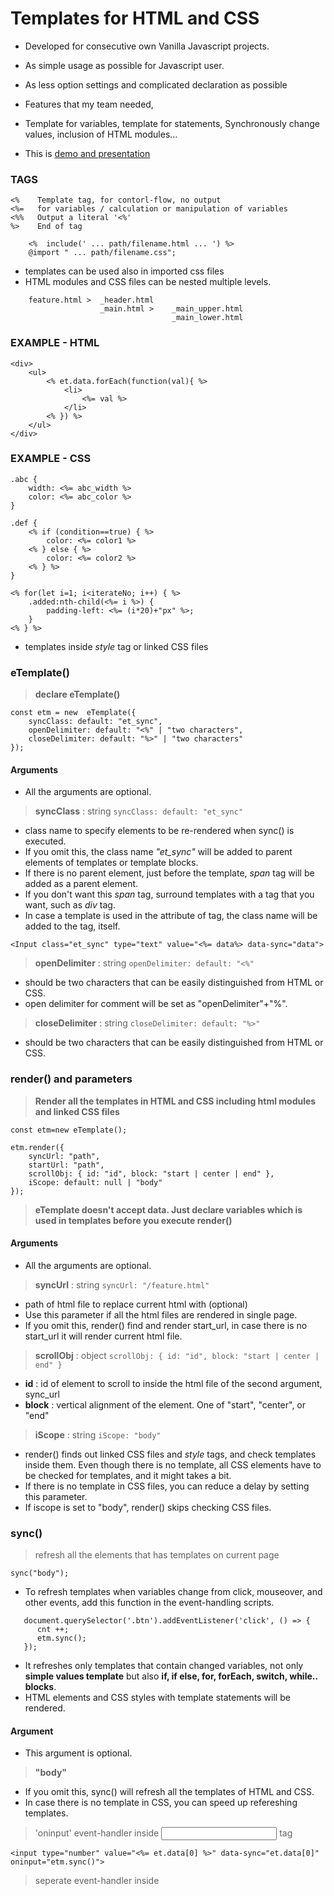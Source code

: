# Templates for HTML and CSS

* Developed for consecutive own Vanilla Javascript projects.
* As simple usage as possible for Javascript user.
* As less option settings and complicated declaration as possible
* Features that my team needed,
* Template for variables, template for statements, Synchronously change values, inclusion of HTML modules...

* This is [demo and presentation](https://ybrians.cafe24.com/etemplate/)

### TAGS
```
<%    Template tag, for contorl-flow, no output
<%=   for variables / calculation or manipulation of variables
<%%   Output a literal '<%'
%>    End of tag

    <%  include(' ... path/filename.html ... ') %>
    @import " ... path/filename.css";
```
* templates can be used also in imported css files
* HTML modules and CSS files can be nested multiple levels.

```
    feature.html >  _header.html
                    _main.html >    _main_upper.html
                                    _main_lower.html
```
### EXAMPLE - HTML
```
<div>
    <ul>
        <% et.data.forEach(function(val){ %>
            <li>
                <%= val %>
            </li>
        <% }) %>
    </ul>
</div>
```
### EXAMPLE - CSS
```
.abc {
    width: <%= abc_width %>
    color: <%= abc_color %>
}

.def {
    <% if (condition==true) { %>
        color: <%= color1 %>
    <% } else { %>
        color: <%= color2 %>
    <% } %>
}

<% for(let i=1; i<iterateNo; i++) { %>
    .added:nth-child(<%= i %>) {
        padding-left: <%= (i*20)+"px" %>;
    }
<% } %>
```
- templates inside _style_ tag or linked CSS files

### eTemplate()
> **declare eTemplate()**

```
const etm = new  eTemplate({
    syncClass: default: "et_sync",
    openDelimiter: default: "<%" | "two characters", 
    closeDelimiter: default: "%>" | "two characters"
});
```

#### **Arguments**
* All the arguments are optional.

> **syncClass** : string  `syncClass: default: "et_sync"`
        
* class name to specify elements to be re-rendered when sync() is executed.
* If you omit this, the class name _"et_sync"_ will be added to parent elements of templates or template blocks.
* If there is no parent element, just before the template, _span_ tag will be added as a parent element.
* If you don't want this _span_ tag, surround templates with a tag that you want, such as _div_ tag.
* In case a template is used in the attribute of tag, the class name will be added to the tag, itself.
```
<Input class="et_sync" type="text" value="<%= data%> data-sync="data">
```

> **openDelimiter** : string  `openDelimiter: default: "<%"`
        
* should be two characters that can be easily distinguished from HTML or CSS.
* open delimiter for comment will be set as "openDelimiter"+"%".

> **closeDelimiter** : string  `closeDelimiter: default: "%>"`
        
* should be two characters that can be easily distinguished from HTML or CSS.


### render() and parameters
> **Render all the templates in HTML and CSS including html modules and linked CSS files**
    
```
const etm=new eTemplate();

etm.render({
    syncUrl: "path", 
    startUrl: "path", 
    scrollObj: { id: "id", block: "start | center | end" },
    iScope: default: null | "body"
});
```
> **eTemplate doesn't accept data. Just declare variables which is used in templates before you execute render()**

#### **Arguments**
* All the arguments are optional.

> **syncUrl** : string  `syncUrl: "/feature.html"`

* path of html file to replace current html with (optional)
* Use this parameter if all the html files are rendered in single page.
* If you omit this, render() find and render start_url, in case there is no start_url it will render current html file.

> **scrollObj** : object  `scrollObj: { id: "id", block: "start | center | end" }`

* **id** : id of element to scroll to inside the html file of the second argument, sync_url
* **block** : vertical alignment of the element. One of "start", "center", or "end"
                                                                     
> **iScope** : string  `iScope: "body"`

* render() finds out linked CSS files and _style_ tags, and check templates inside them. Even though there is no template, all CSS elements have to be checked for templates, and it might takes a bit.
* If there is no template in CSS files, you can reduce a delay by setting this parameter.
* If iscope is set to "body", render() skips checking CSS files.

### sync()
> refresh all the elements that has templates on current page
      
```
sync("body");
```

* To refresh templates when variables change from click, mouseover, and other events, add this function in the event-handling scripts.

```
   document.querySelector('.btn').addEventListener('click', () => {
      cnt ++;
      etm.sync();
   });
```
      
* It refreshes only templates that contain changed variables, not only **simple values template** but also **if, if else, for, forEach, switch, while.. blocks**.
* HTML elements and CSS styles with template statements will be rendered.

#### **Argument**
* This argument is optional.
    
> **"body"**
      
* If you omit this, sync() will refresh all the templates of HTML and CSS.
* In case there is no template in CSS, you can speed up refereshing templates.

> 'oninput' event-handler inside <INPUT> tag    
```    
<input type="number" value="<%= et.data[0] %>" data-sync="et.data[0]" oninput="etm.sync()">
```

> seperate event-handler inside <script> tag instead of script inside <INPUT> tag    
```
document.querySelector('input').addEventListener('input',() => { etm.sync() });
```
    
* Set an attribute "data-sync" to a variable name as above.
* Then, value of <input> tag will be input to the variable.
   
      
      
### addListener()
> declare **function addListener** as a collection of event-handlers **only of elements affected by template scripts**.
      
`function addListener() { ... event handler code ... }`

* If you want to add event-handlers to elements affected by templates scripts, like rendered tags by if, or for...
* Every time render() or sync() is executed, the rendered or refreshed elements lose their event-handlers.
* Event-handlers declared in addListener() will be activated automatically after render() or sync()
* **Don't insert event-handlers of other elements that are not affected by template scripts. It'll add the same event-handler to the element multiple times.**

> For other cases, see below.
      
```
etm.render().then(() => {
    ... add event-handlers here or call a function that has event-handlers ...
});
```
